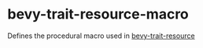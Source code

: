 # bevy-trait-resource-macro
Defines the procedural macro used in [bevy-trait-resource](https://github.com/kALLEBALIK/bevy-trait-resource)
